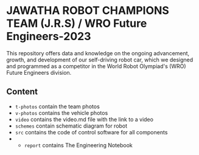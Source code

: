 JAWATHA ROBOT CHAMPIONS TEAM (J.R.S) / WRO Future Engineers-2023
====

This repository offers data and knowledge on the ongoing advancement, growth, and development of our self-driving robot car, which we designed and programmed as a competitor in the World Robot Olympiad's (WRO) Future Engineers division.

## Content

* `t-photos` contain the team photos
* `v-photos` contains the vehicle photos
* `video` contains the video.md file with the link to a video
* `schemes` contain schematic diagram for robot
* `src` contains the code of control software for all components
* * `report` contains The Engineering Notebook
